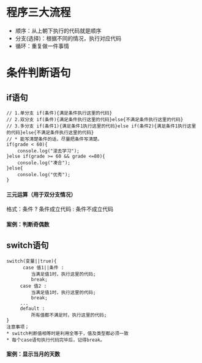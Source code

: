 # 程序三大流程

- 顺序：从上朝下执行的代码就是顺序
- 分支(选择)：根据不同的情况，执行对应代码
- 循环：重复做一件事情

# 条件判断语句

## if语句

```Js
// 1.单分支 if(条件){满足条件执行这里的代码}
// 2.双分支 if(条件){满足条件执行这里的代码}else{不满足条件执行这里的代码}
// 3.多分支 if(条件1){满足条件1执行这里的代码}else if(条件2){满足条件1执行这里的代码}else{不满足条件执行这里的代码}
// * 能写清楚条件的话，尽量把条件写清楚。
if(grade < 60){
    console.log("滚去学习");
}else if(grade >= 60 && grade <=80){
    console.log("凑合");
}else{
    console.log("优秀");
}
```
#### 三元运算（用于双分支情况）

格式：条件 ? 条件成立代码 : 条件不成立代码

#### 案例：判断奇偶数

## switch语句

```Js
switch(变量||true){
      case 值1||条件 :
         当满足值1时，执行这里的代码;
         break;
     case 值2 :
         当满足值1时，执行这里的代码;
         break;
     ...
     default :
         所有值都不满足时，执行这里的代码;
}
注意事项；
* switch判断值相等时是利用全等于，值及类型都必须一致
* 每个case语句执行代码完毕后，记得break。
```

#### 案例：显示当月的天数



